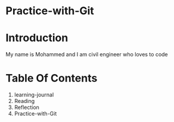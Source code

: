 # Practice-with-Git
# Introduction

My name is Mohammed and I am civil engineer who loves to code 

# Table Of Contents

1. learning-journal
2. Reading
3. Reflection
4. Practice-with-Git

